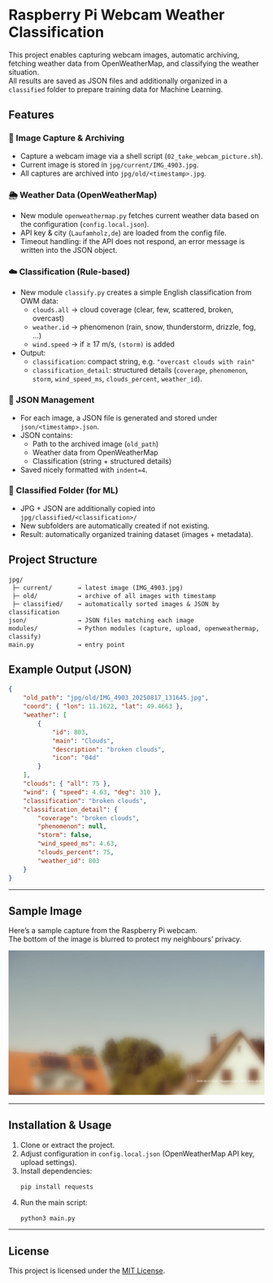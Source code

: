 # Raspberry Pi Webcam Weather Classification

This project enables capturing webcam images, automatic archiving, fetching weather data from OpenWeatherMap, and classifying the weather situation.  
All results are saved as JSON files and additionally organized in a `classified` folder to prepare training data for Machine Learning.

## Features

### 📸 Image Capture & Archiving
- Capture a webcam image via a shell script (`02_take_webcam_picture.sh`).
- Current image is stored in `jpg/current/IMG_4903.jpg`.
- All captures are archived into `jpg/old/<timestamp>.jpg`.

### 🌦️ Weather Data (OpenWeatherMap)
- New module `openweathermap.py` fetches current weather data based on the configuration (`config.local.json`).
- API key & city (`Laufamholz,de`) are loaded from the config file.
- Timeout handling: if the API does not respond, an error message is written into the JSON object.

### ☁️ Classification (Rule-based)
- New module `classify.py` creates a simple English classification from OWM data:
  - `clouds.all` → cloud coverage (clear, few, scattered, broken, overcast)
  - `weather.id` → phenomenon (rain, snow, thunderstorm, drizzle, fog, …)
  - `wind.speed` → if ≥ 17 m/s, `(storm)` is added
- Output:
  - `classification`: compact string, e.g. `"overcast clouds with rain"`
  - `classification_detail`: structured details (`coverage`, `phenomenon`, `storm`, `wind_speed_ms`, `clouds_percent`, `weather_id`).

### 📂 JSON Management
- For each image, a JSON file is generated and stored under `json/<timestamp>.json`.
- JSON contains:
  - Path to the archived image (`old_path`)
  - Weather data from OpenWeatherMap
  - Classification (string + structured details)
- Saved nicely formatted with `indent=4`.

### 🤖 Classified Folder (for ML)
- JPG + JSON are additionally copied into  
  `jpg/classified/<classification>/`
- New subfolders are automatically created if not existing.
- Result: automatically organized training dataset (images + metadata).

## Project Structure

```
jpg/
 ├─ current/       → latest image (IMG_4903.jpg)
 ├─ old/           → archive of all images with timestamp
 ├─ classified/    → automatically sorted images & JSON by classification
json/              → JSON files matching each image
modules/           → Python modules (capture, upload, openweathermap, classify)
main.py            → entry point
```

## Example Output (JSON)

```json
{
    "old_path": "jpg/old/IMG_4903_20250817_131645.jpg",
    "coord": { "lon": 11.1622, "lat": 49.4663 },
    "weather": [
        {
            "id": 803,
            "main": "Clouds",
            "description": "broken clouds",
            "icon": "04d"
        }
    ],
    "clouds": { "all": 75 },
    "wind": { "speed": 4.63, "deg": 310 },
    "classification": "broken clouds",
    "classification_detail": {
        "coverage": "broken clouds",
        "phenomenon": null,
        "storm": false,
        "wind_speed_ms": 4.63,
        "clouds_percent": 75,
        "weather_id": 803
    }
}
```

---

## Sample Image

Here’s a sample capture from the Raspberry Pi webcam.  
The bottom of the image is blurred to protect my neighbours’ privacy.

![Webcam Sample](docs/webcam-sample.jpg)

---

## Installation & Usage

1. Clone or extract the project.  
2. Adjust configuration in `config.local.json` (OpenWeatherMap API key, upload settings).  
3. Install dependencies:
   ```bash
   pip install requests
   ```
4. Run the main script:
   ```bash
   python3 main.py
   ```

---

## License
This project is licensed under the [MIT License](LICENSE).

